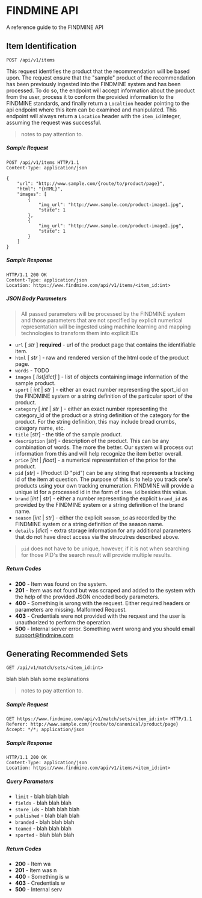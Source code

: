 # FINDMINE API

A reference guide to the FINDMINE API

## Item Identification
```http
POST /api/v1/items
```

This request identifies the product that the recommendation will be based upon. The request ensure that the "sample" product of the recommendation has been previously ingested into the FINDMINE system and has been processed. To do so, the endpoint will accept information about the product from the user, process it to conform the provided information to the FINDMINE standards, and finally return a `Localtion` header pointing to the api endpoint where this item can be examined and manipulated. This endpoint will always return a `Location` header with the `item_id` integer, assuming the request was successful.

> notes to pay attention to.

##### Sample Request
```http
POST /api/v1/items HTTP/1.1
Content-Type: application/json

{
	"url": "http://www.sample.com/{route/to/product/page}",
  	"html": "{HTML}",
  	"images": [
    	{
      		"img_url": "http://www.sample.com/product-image1.jpg",
      		"state": 1
    	},
        {
      		"img_url": "http://www.sample.com/product-image2.jpg",
      		"state": 1
    	}
  	]
}
```

##### Sample Response
```http
HTTP/1.1 200 OK
Content-Type: application/json
Location: https://www.findmine.com/api/v1/items/<item_id:int>
```

##### JSON Body Parameters
> All passed parameters will be processed by the FINDMINE system and those parameters that are not specified by explicit numerical representation will be ingested using machine learning and mapping technologies to transform them into explicit IDs

- `url` [ *str* ] **required** - url of the product page that contains the identifiable item.
- `html` [ *str* ] - raw and rendered version of the html code of the product page.
- `words` - TODO
- `images` [ *list[dict]* ] - list of objects containing image information of the sample product.
- `sport` [ *int* | *str* ] - either an exact number representing the sport_id on the FINDMINE system or a string definition of the particular sport of the product.
- `category` [ *int* | *str* ] - either an exact number representing the category_id of the product or a string definition of the category for the product. For the string definition, this may include bread crumbs, category name, etc.
- `title` [*str*] - the title of the sample product.
- `description` [*str*] - description of the product. This can be any combination of words. The more the better. Our system will process out information from this and will help recognize the item better overall.
- `price` [*int* | *float*] - a numerical representation of the price for the product.
- `pid` [*str*] - (Product ID "pid") can be any string that represents a tracking id of the item at question. The purpose of this is to help you track one's products using your own tracking enumeration. FINDMINE will provide a unique id for a processed id in the form of `item_id` besides this value.
- `brand` [*int* | *str*] - either a number representing the explicit `brand_id` as provided by the FINDMINE system or a string definition of the brand name.
- `season` [*int* | *str*] - either the explicit `season_id` as recorded by the FINDMINE system or a string definition of the season name.
- `details` [*dict*] - extra storage information for any additional parameters that do not have direct access via the strucutres described above.

> `pid` does not have to be unique, however, if it is not when searching for those PID's the search result will provide multiple results.

##### Return Codes
- **200** - Item was found on the system.
- **201** - Item was not found but was scraped and added to the system with the help of the provided JSON encoded body parameters.
- **400** - Something is wrong with the request. Either required headers or parameters are missing. Malformed Request.
- **403** - Credentials were not provided with the request and the user is unauthorized to perform the operation.
- **500** - Internal server error. Something went wrong and you should email support@findmine.com

## Generating Recommended Sets
```http
GET /api/v1/match/sets/<item_id:int>
```

blah blah blah some explanations

> notes to pay attention to.

##### Sample Request
```http
GET https://www.findmine.com/api/v1/match/sets/<item_id:int> HTTP/1.1
Referer: http://www.sample.com/{route/to/canonical/product/page}
Accept: */*; application/json
```

##### Sample Response
```http
HTTP/1.1 200 OK
Content-Type: application/json
Location: https://www.findmine.com/api/v1/items/<item_id:int>
```

##### Query Parameters
- `limit` - blah blah blah
- `fields` - blah blah blah
- `store_ids` - blah blah blah
- `published` - blah blah blah
- `branded` - blah blah blah
- `teamed` - blah blah blah
- `sported` - blah blah blah

##### Return Codes
- **200** - Item wa
- **201** - Item was n
- **400** - Something is w
- **403** - Credentials w
- **500** - Internal serv
